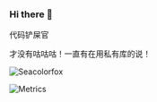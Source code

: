 ### Hi there 👋

<!--
**Seacolorfox/Seacolorfox** is a ✨ _special_ ✨ repository because its `README.md` (this file) appears on your GitHub profile.

Here are some ideas to get you started:

- 🔭 I’m currently working on ...
- 🌱 I’m currently learning ...
- 👯 I’m looking to collaborate on ...
- 🤔 I’m looking for help with ...
- 💬 Ask me about ...
- 📫 How to reach me: ...
- 😄 Pronouns: ...
- ⚡ Fun fact: ...
-->

代码铲屎官

才没有咕咕咕！一直有在用私有库的说！

![Seacolorfox](https://count.getloli.com/get/@Seacolorfox?theme=rule34)

![Metrics](https://metrics.lecoq.io/Seacolorfox?template=classic&base.header=0&base.activity=0&base.community=0&base.repositories=0&base.metadata=0&achievements=1&isocalendar=1&languages=1&base.indepth=false&isocalendar.duration=full-year&languages.limit=8&languages.threshold=0%25&languages.other=false&languages.colors=github&languages.sections=most-used&languages.indepth=false&languages.analysis.timeout=15&languages.categories=markup%2C%20programming&languages.recent.categories=markup%2C%20programming&languages.recent.load=300&languages.recent.days=14&achievements.threshold=C&achievements.secrets=true&achievements.display=compact&achievements.limit=0&config.timezone=Asia%2FHong_Kong)
